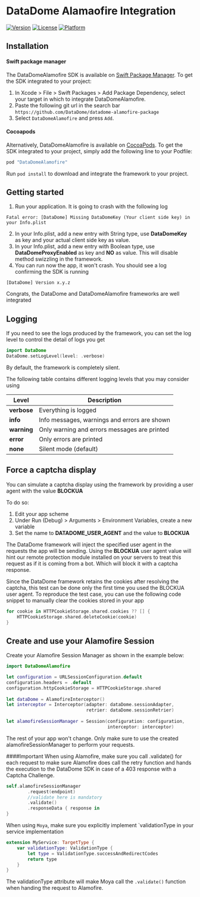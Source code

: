 # DataDome Alamaofire Integration

[![Version](https://img.shields.io/cocoapods/v/DataDomeAlamofire.svg?style=flat)](http://cocoapods.org/pods/DataDomeAlamofire)
[![License](https://img.shields.io/cocoapods/l/DataDomeAlamofire.svg?style=flat)](http://cocoapods.org/pods/DataDomAlamofire)
[![Platform](https://img.shields.io/cocoapods/p/DataDomeAlamofire.svg?style=flat)](http://cocoapods.org/pods/DataDomeAlamofire)

## Installation
#### Swift package manager
The DataDomeAlamofire SDK is available on [Swift Package Manager](https://swift.org/package-manager/). To get the SDK integrated to your project:

1. In Xcode > File > Swift Packages > Add Package Dependency, select your target in which to integrate DataDomeAlamofire.
2. Paste the following git url in the search bar `https://github.com/DataDome/datadome-alamofire-package`
3. Select `DataDomeAlamofire` and press `Add`.



#### Cocoapods
Alternatively, DataDomeAlamofire is available on [CocoaPods](http://cocoapods.org). To get the SDK integrated to your project, simply add the following line to your Podfile:

```ruby
pod "DataDomeAlamofire"
```

Run `pod install` to download and integrate the framework to your project.

## Getting started

1. Run your application. It is going to crash with the following log
```
Fatal error: [DataDome] Missing DataDomeKey (Your client side key) in your Info.plist
```
2. In your Info.plist, add a new entry with String type, use **DataDomeKey** as key and your actual client side key as value.
3. In your Info.plist, add a new entry with Boolean type, use **DataDomeProxyEnabled** as key and **NO** as value. This will disable method swizzling in the framework.
4. You can run now the app, it won't crash. You should see a log confirming the SDK is running
```
[DataDome] Version x.y.z
```

Congrats, the DataDome and DataDomeAlamofire frameworks are well integrated

## Logging
If you need to see the logs produced by the framework, you can set the log level to control the detail of logs you get

```swift
import DataDome
DataDome.setLogLevel(level: .verbose)
```

By default, the framework is completely silent.

The following table contains different logging levels that you may consider using


 Level            			| Description
---------------------------	|----------------------------------------------
__verbose__      			| Everything is logged
__info__      				| Info messages, warnings and errors are shown
__warning__      			| Only warning and errors messages are printed 
__error__      				| Only errors are printed
__none__      				| Silent mode (default)


## Force a captcha display
You can simulate a captcha display using the framework by providing a user agent with the value **BLOCKUA**

To do so:

1. Edit your app scheme
2. Under Run (Debug) > Arguments > Environment Variables, create a new variable
3. Set the name to **DATADOME\_USER\_AGENT** and the value to **BLOCKUA**

The DataDome framework will inject the specified user agent in the requests the app will be sending. Using the **BLOCKUA** user agent value will hint our remote protection module installed on your servers to treat this request as if it is coming from a bot. Which will block it with a captcha response.

Since the DataDome framework retains the cookies after resolving the captcha, this test can be done only the first time you used the BLOCKUA user agent. To reproduce the test case, you can use the following code snippet to manually clear the cookies stored in your app

```swift
for cookie in HTTPCookieStorage.shared.cookies ?? [] {
	HTTPCookieStorage.shared.deleteCookie(cookie)
}
```

## Create and use your Alamofire Session
Create your Alamofire Session Manager as shown in the example below:

```swift
import DataDomeAlamofire

let configuration = URLSessionConfiguration.default
configuration.headers = .default
configuration.httpCookieStorage = HTTPCookieStorage.shared
        
let dataDome = AlamofireInterceptor()
let interceptor = Interceptor(adapter: dataDome.sessionAdapter, 
                              retrier: dataDome.sessionRetrier)
 
let alamofireSessionManager = Session(configuration: configuration, 
                                      interceptor: interceptor)
```

The rest of your app won't change. Only make sure to use the created alamofireSessionManager to perform your requests.

####Important
When using Alamofire, make sure you call .validate() for each request to make sure Alamofire does call the retry function and hands the execution to the DataDome SDK in case of a 403 response with a Captcha Challenge.

```swift
self.alamofireSessionManager
        .request(endpoint)
        //validate here is mandatory
        .validate()
        .responseData { response in
}
```

When using `Moya`, make sure you explicitly implement `validationType in your service implementation

```swift
extension MyService: TargetType {
    var validationType: ValidationType {
        let type = ValidationType.successAndRedirectCodes
        return type
    }
}
```

The validationType attribute will make Moya call the `.validate()` function when handing the request to Alamofire.


